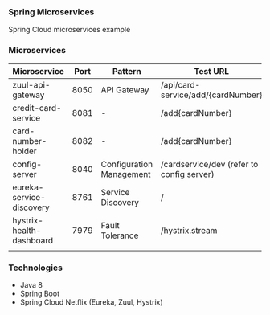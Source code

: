 ### Spring Microservices
Spring Cloud microservices example

### Microservices

| Microservice           | Port | Pattern                 |Test URL                          |
| ---------------------  | ---- | ------------------------|----------------------------------|
|zuul-api-gateway        | 8050 | API Gateway             |/api/card-service/add/{cardNumber}|
|credit-card-service     | 8081 |     -                   |/add{cardNumber}                  |
|card-number-holder      | 8082 |     -                   |/add{cardNumber}                  |
|config-server           | 8040 | Configuration Management|/cardservice/dev (refer to config server)              |
|eureka-service-discovery| 8761 | Service Discovery       |/                                 |
|hystrix-health-dashboard| 7979 | Fault Tolerance         |/hystrix.stream                   |
|                        |      |                         |                                  |

### Technologies
- Java 8
- Spring Boot
- Spring Cloud Netflix (Eureka, Zuul, Hystrix)




